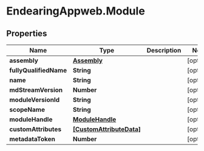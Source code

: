 # EndearingAppweb.Module

## Properties
Name | Type | Description | Notes
------------ | ------------- | ------------- | -------------
**assembly** | [**Assembly**](Assembly.md) |  | [optional] 
**fullyQualifiedName** | **String** |  | [optional] 
**name** | **String** |  | [optional] 
**mdStreamVersion** | **Number** |  | [optional] 
**moduleVersionId** | **String** |  | [optional] 
**scopeName** | **String** |  | [optional] 
**moduleHandle** | [**ModuleHandle**](ModuleHandle.md) |  | [optional] 
**customAttributes** | [**[CustomAttributeData]**](CustomAttributeData.md) |  | [optional] 
**metadataToken** | **Number** |  | [optional] 
